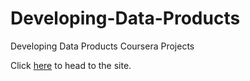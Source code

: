 # Developing-Data-Products
Developing Data Products Coursera Projects 

Click [here](https://parkinsontrent425.github.io/Developing-Data-Products/MeteoriteMap.html) to head to the site.